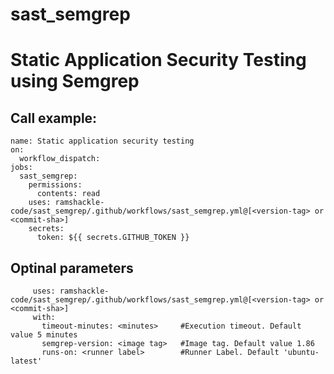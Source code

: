 # sast_semgrep

# Static Application Security Testing using Semgrep

## Call example:

```
name: Static application security testing
on:
  workflow_dispatch:
jobs:
  sast_semgrep:
    permissions:                                                                         
      contents: read
    uses: ramshackle-code/sast_semgrep/.github/workflows/sast_semgrep.yml@[<version-tag> or <commit-sha>]
    secrets:
      token: ${{ secrets.GITHUB_TOKEN }}
```

## Optinal parameters

```
     uses: ramshackle-code/sast_semgrep/.github/workflows/sast_semgrep.yml@[<version-tag> or <commit-sha>]
     with:
       timeout-minutes: <minutes>     #Execution timeout. Default value 5 minutes
       semgrep-version: <image tag>   #Image tag. Default value 1.86
       runs-on: <runner label>        #Runner Label. Default 'ubuntu-latest'
```
